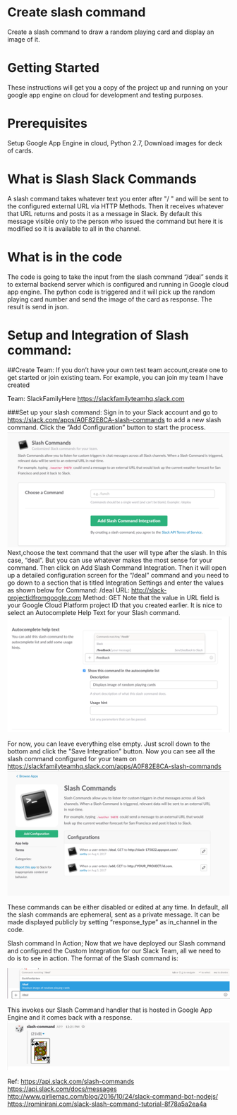 
# Create slash command
Create a slash command to draw a random playing card and display an image of it.

# Getting Started
These instructions will get you a copy of the project up and running on your google app engine on cloud for development and testing purposes. 

# Prerequisites
Setup Google App Engine in cloud, Python 2.7, Download images for deck of cards.

# What is Slash Slack Commands
A slash command takes whatever text you enter after "/ " and will be sent to the configured external URL via HTTP Methods. Then it receives whatever that URL returns and posts it as a message in Slack. By default this message visible only to the person who issued the command but here it is modified so it is available to all in the channel.

# What is in the code
The code is going to take the input from the slash command “/deal” sends it to external backend server which is configured and running in Google cloud app engine. The python code is triggered and it will pick up the random playing card number and send the image of the card as response. The result is send in json.

# Setup and Integration of Slash command:
##Create Team:
If you don’t have your own test team account,create one to get started or join existing team.
For example, you can join my team I have created

Team: SlackFamilyHere
https://slackfamilyteamhq.slack.com

###Set up your slash command:
Sign in to your Slack account and go to https://slack.com/apps/A0F82E8CA-slash-commands to add a new slash command.
Click the “Add Configuration” button to start the process.
![Add a new configuration](AddSlashIntegration.png)
Next,choose the text command that the user will type after the slash. In this case, “deal”. But you can use whatever makes the most sense for your command. 
Then click on Add Slash Command Integration.
Then it will open up a detailed configuration screen for the “/deal” command and you need to go down to a section that is titled Integration Settings and enter the values as shown below for
Command: /deal
URL: http://slack-projectidfromgoogle.com
Method: GET
Note that the value in URL field is your Google Cloud Platform project ID that you created earlier.
It is nice to select an Autocomplete Help Text for your Slash command.
![Your slash command details](AutoComplete.png) 

For now, you can leave everything else empty. Just scroll down to the bottom and click the "Save Integration" button.
Now you can see all the slash command configured for your team on 
https://slackfamilyteamhq.slack.com/apps/A0F82E8CA-slash-commands
![Your slash command details](SlashCommandConfig.png)  

These commands can be either disabled or edited at any time.
In default, all the slash commands are ephemeral, sent as a private message.
It can be made displayed publicly by setting “response_type” as in_channel in the code. 

Slash command In Action;
Now that we have deployed our Slash command and configured the Custom Integration for our Slack Team, all we need to do is to see in action.
The format of the Slash command is:

![Your slash command details](DealSlashCommand.png) 



This invokes our Slash Command handler that is hosted in Google App Engine and it comes back with a response.
![Your slash command details](ImageOfCard.png) 


Ref: 
https://api.slack.com/slash-commands
https://api.slack.com/docs/messages
http://www.girliemac.com/blog/2016/10/24/slack-command-bot-nodejs/
https://rominirani.com/slack-slash-command-tutorial-8f78a5a2ea4a
